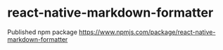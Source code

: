 # react-native-markdown-formatter
Published npm package https://www.npmjs.com/package/react-native-markdown-formatter
